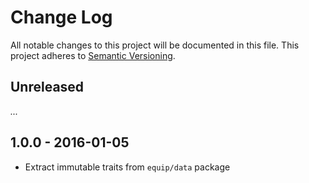 # Change Log

All notable changes to this project will be documented in this file.
This project adheres to [Semantic Versioning](http://semver.org/).

## Unreleased

_..._

## 1.0.0 - 2016-01-05

* Extract immutable traits from `equip/data` package
